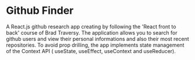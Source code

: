 # Github Finder

A React.js github research app creating by following the 'React front to back' course of Brad Traversy. 
The application allows you to search for github users and view their personal informations and also their most recent repositories. 
To avoid prop drilling, the app implements state management of the Context API ( useState, useEffect, useContext and useReducer).
